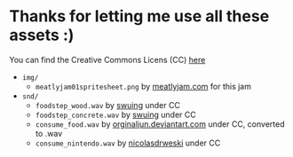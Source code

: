 # Thanks for letting me use all these assets :)
You can find the Creative Commons Licens (CC) [here](http://creativecommons.org/licenses/by/3.0/)
- `img/`
  - `meatlyjam01spritesheet.png` by [meatlyjam.com](https://www.meatlyjam.com) for this jam
- `snd/`
  - `foodstep_wood.wav` by [swuing](https://www.freesound.org/people/swuing/sounds/38876/) under CC
  - `foodstep_concrete.wav` by [swuing](https://www.freesound.org/people/swuing/sounds/38873/) under CC
  - `consume_food.wav` by [orginaljun.deviantart.com](https://www.freesound.org/people/orginaljun/sounds/152313/) under CC, converted to .wav
  - `consume_nintendo.wav` by [nicolasdrweski](https://www.freesound.org/people/nicolasdrweski/sounds/248050/) under CC